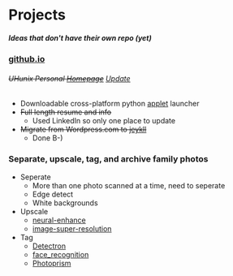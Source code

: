 # Projects
##### Ideas that don't have their own repo (yet)

### [github.io](https://allthroughthenight.github.io)
###### ~~UHunix Personal [Homepage](http://hawaii.edu/askus/694)~~ [Update](https://github.com/allthroughthenight/projects/tree/master/misc/uh-ssh.png)
* Downloadable cross-platform python [applet](https://github.com/allthroughthenight/projects/tree/master/applets) launcher
* ~~Full length resume and info~~
	* Used LinkedIn so only one place to update
* ~~Migrate from Wordpress.com to [jeykll](https://import.jekyllrb.com/docs/wordpressdotcom/)~~
	* Done B-)

### Separate, upscale, tag, and archive family photos
* Seperate
	* More than one photo scanned at a time, need to seperate
	* Edge detect
	* White backgrounds
* Upscale
	* [neural-enhance](https://github.com/alexjc/neural-enhance)
	* [image-super-resolution](https://github.com/idealo/image-super-resolution)
* Tag
	* [Detectron](https://github.com/facebookresearch/Detectron)
	* [face_recognition](https://github.com/ageitgey/face_recognition)
	* [Photoprism](https://github.com/photoprism/photoprism)
